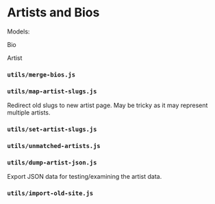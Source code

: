 Artists and Bios
================

Models:

Bio

Artist


### `utils/merge-bios.js`

### `utils/map-artist-slugs.js`

Redirect old slugs to new artist page.
May be tricky as it may represent multiple artists.

### `utils/set-artist-slugs.js`

### `utils/unmatched-artists.js`

### `utils/dump-artist-json.js`

Export JSON data for testing/examining the artist data.

### `utils/import-old-site.js`